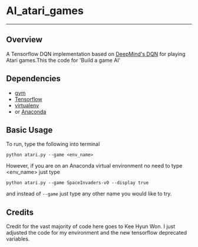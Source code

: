 # AI_atari_games
--- 
## Overview

A Tensorflow DQN implementation based on [DeepMind's DQN](https://storage.googleapis.com/deepmind-data/assets/papers/DeepMindNature14236Paper.pdf) for playing Atari games.This the code for 'Build a game AI'

## Dependencies
- [gym](https://gym.openai.com)
- [Tensorflow](https://www.tensorflow.org)
- [virtualenv](https://virtualenv.pypa.io/en/latest/installation.html)
- or [Anaconda](https://www.continuum.io/downloads)
 
## Basic Usage
To run, type the following into terminal

`python atari.py --game <env_name>`

However, if you are on an Anaconda virtual environment no need to type <env_name> just type 

`python atari.py --game SpaceInvaders-v0 --display true`

and instead of `--game` just type any other name you would like to try.

## Credits
Credit for the vast majority of code here goes to Kee Hyun Won.  I just adjusted the code for my environment and the new 
tensorflow deprecated variables.

